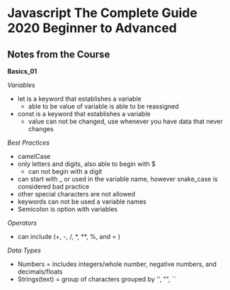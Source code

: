 # Javascript The Complete Guide 2020 Beginner to Advanced

## Notes from the Course

**Basics_01**

*Variables*
- let is a keyword that establishes a variable
  - able to be value of variable is able to be reassigned
- const is a keyword that establishes a variable 
  - value can not be changed, use whenever you have data that never changes

*Best Practices*
- camelCase 
- only letters and digits, also able to begin with $
  -   can not begin with a digit
- can start with _ or used in the variable name, however snake_case is
    considered bad practice
- other special characters are not allowed
- keywords can not be used a variable names
- Semicolon is option with variables

*Operators*
- can include (+, -, /, \*, \**\, %, and = )

*Data Types*
- Numbers = includes integers/whole number, negative numbers, and
    decimals/floats
- Strings(text) = group of characters grouped by '', "", \`\`

